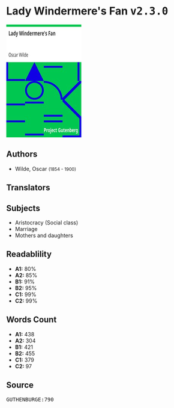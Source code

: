 # Lady Windermere's Fan <kbd>v2.3.0</kbd>

![](./cover.medium.jpg "")

## Authors


 - Wilde, Oscar <small>(1854 - 1900)</small>

## Translators



## Subjects


 - Aristocracy (Social class)
 - Marriage
 - Mothers and daughters

## Readablility


 - **A1:** 80%
 - **A2:** 85%
 - **B1:** 91%
 - **B2:** 95%
 - **C1:** 99%
 - **C2:** 99%

## Words Count


 - **A1:** 438
 - **A2:** 304
 - **B1:** 421
 - **B2:** 455
 - **C1:** 379
 - **C2:** 97

## Source


<kbd>GUTHENBURGE:790</kbd>
